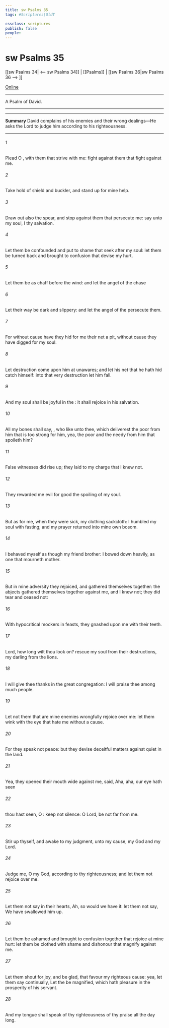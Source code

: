 ```yaml
---
title: sw Psalms 35
tags: #Scriptures\OldT

cssclass: scriptures
publish: false
people:
---
```


# sw Psalms 35
[[sw Psalms 34| <-- sw Psalms 34]] | [[Psalms]] | [[sw Psalms 36|sw Psalms 36 --> ]]

[Online](https://churchofjesuschrist.org/study/scriptures/ot/ps/35?lang=eng)

---
A Psalm of David.

---

---
__Summary__
David complains of his enemies and their wrong dealings—He asks the Lord to judge him according to his righteousness.

---
###### 1 
Plead  O , with them that strive with me: fight against them that fight against me.

###### 2 
Take hold of shield and buckler, and stand up for mine help.

###### 3 
Draw out also the spear, and stop  against them that persecute me: say unto my soul, I  thy salvation.

###### 4 
Let them be confounded and put to shame that seek after my soul: let them be turned back and brought to confusion that devise my hurt.

###### 5 
Let them be as chaff before the wind: and let the angel of the  chase 

###### 6 
Let their way be dark and slippery: and let the angel of the  persecute them.

###### 7 
For without cause have they hid for me their net  a pit,  without cause they have digged for my soul.

###### 8 
Let destruction come upon him at unawares; and let his net that he hath hid catch himself: into that very destruction let him fall.

###### 9 
And my soul shall be joyful in the : it shall rejoice in his salvation.

###### 10 
All my bones shall say, , who  like unto thee, which deliverest the poor from him that is too strong for him, yea, the poor and the needy from him that spoileth him?

###### 11 
False witnesses did rise up; they laid to my charge  that I knew not.

###### 12 
They rewarded me evil for good  the spoiling of my soul.

###### 13 
But as for me, when they were sick, my clothing  sackcloth: I humbled my soul with fasting; and my prayer returned into mine own bosom.

###### 14 
I behaved myself as though  my friend  brother: I bowed down heavily, as one that mourneth  mother.

###### 15 
But in mine adversity they rejoiced, and gathered themselves together:  the abjects gathered themselves together against me, and I knew  not; they did tear  and ceased not:

###### 16 
With hypocritical mockers in feasts, they gnashed upon me with their teeth.

###### 17 
Lord, how long wilt thou look on? rescue my soul from their destructions, my darling from the lions.

###### 18 
I will give thee thanks in the great congregation: I will praise thee among much people.

###### 19 
Let not them that are mine enemies wrongfully rejoice over me:  let them wink with the eye that hate me without a cause.

###### 20 
For they speak not peace: but they devise deceitful matters against  quiet in the land.

###### 21 
Yea, they opened their mouth wide against me,  said, Aha, aha, our eye hath seen 

###### 22 
 thou hast seen, O : keep not silence: O Lord, be not far from me.

###### 23 
Stir up thyself, and awake to my judgment,  unto my cause, my God and my Lord.

###### 24 
Judge me, O  my God, according to thy righteousness; and let them not rejoice over me.

###### 25 
Let them not say in their hearts, Ah, so would we have it: let them not say, We have swallowed him up.

###### 26 
Let them be ashamed and brought to confusion together that rejoice at mine hurt: let them be clothed with shame and dishonour that magnify  against me.

###### 27 
Let them shout for joy, and be glad, that favour my righteous cause: yea, let them say continually, Let the  be magnified, which hath pleasure in the prosperity of his servant.

###### 28 
And my tongue shall speak of thy righteousness  of thy praise all the day long.

